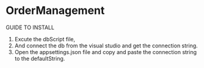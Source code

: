 # OrderManagement

GUIDE TO INSTALL

1. Excute the dbScript file,
2. And connect the db from the visual studio and get the connection string.
3. Open the appsettings.json file and copy and paste the connection string to the defaultString.
